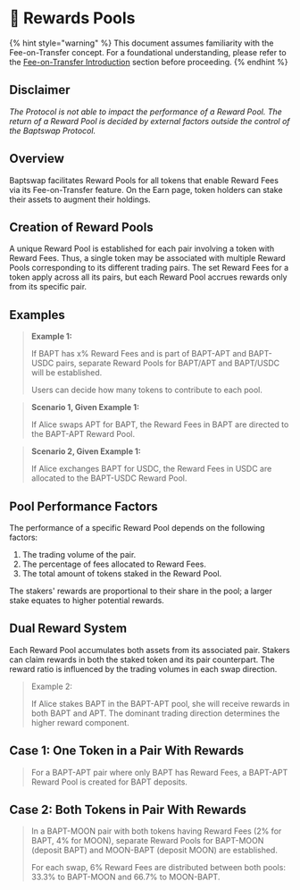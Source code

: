 # 🥩 Rewards Pools

{% hint style="warning" %}
This document assumes familiarity with the Fee-on-Transfer concept. For a foundational understanding, please refer to the [Fee-on-Transfer Introduction](fee-on-transfer/) section before proceeding.
{% endhint %}

## Disclaimer

_The Protocol is not able to impact the performance of a Reward Pool. The return of a Reward Pool is decided by external factors outside the control of the Baptswap Protocol._

## Overview

Baptswap facilitates Reward Pools for all tokens that enable Reward Fees via its Fee-on-Transfer feature. On the Earn page, token holders can stake their assets to augment their holdings.

## Creation of Reward Pools

A unique Reward Pool is established for each pair involving a token with Reward Fees. Thus, a single token may be associated with multiple Reward Pools corresponding to its different trading pairs. The set Reward Fees for a token apply across all its pairs, but each Reward Pool accrues rewards only from its specific pair.

## Examples

> **Example 1:**
>
> If BAPT has x% Reward Fees and is part of BAPT-APT and BAPT-USDC pairs, separate Reward Pools for BAPT/APT and BAPT/USDC will be established.
>
> Users can decide how many tokens to contribute to each pool.

> **Scenario 1, Given Example 1:**
>
> If Alice swaps APT for BAPT, the Reward Fees in BAPT are directed to the BAPT-APT Reward Pool.

> **Scenario 2, Given Example 1:**
>
> If Alice exchanges BAPT for USDC, the Reward Fees in USDC are allocated to the BAPT-USDC Reward Pool.

## Pool Performance Factors

The performance of a specific Reward Pool depends on the following factors:

1. The trading volume of the pair.
2. The percentage of fees allocated to Reward Fees.
3. The total amount of tokens staked in the Reward Pool.

The stakers' rewards are proportional to their share in the pool; a larger stake equates to higher potential rewards.

## Dual Reward System

Each Reward Pool accumulates both assets from its associated pair. Stakers can claim rewards in both the staked token and its pair counterpart. The reward ratio is influenced by the trading volumes in each swap direction.

> Example 2:
>
> If Alice stakes BAPT in the BAPT-APT pool, she will receive rewards in both BAPT and APT. The dominant trading direction determines the higher reward component.

## Case 1: One Token in a Pair With Rewards&#x20;

> For a BAPT-APT pair where only BAPT has Reward Fees, a BAPT-APT Reward Pool is created for BAPT deposits.

## Case 2: Both Tokens in Pair With Rewards

> In a BAPT-MOON pair with both tokens having Reward Fees (2% for BAPT, 4% for MOON), separate Reward Pools for BAPT-MOON (deposit BAPT) and MOON-BAPT (deposit MOON) are established.
>
> For each swap, 6% Reward Fees are distributed between both pools: 33.3% to BAPT-MOON and 66.7% to MOON-BAPT.
